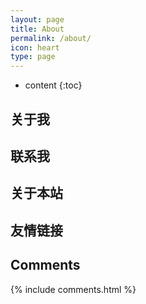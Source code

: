 ```yaml
---
layout: page
title: About
permalink: /about/
icon: heart
type: page
---
```


* content
{:toc}

## 关于我

## 联系我

## 关于本站

## 友情链接

## Comments

{% include comments.html %}
